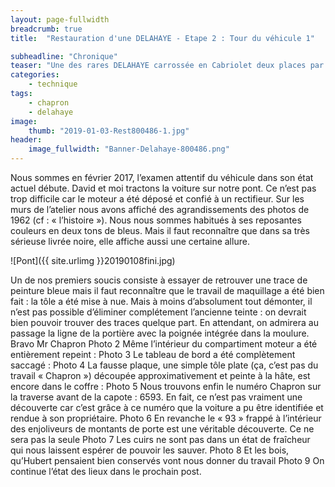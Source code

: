 ```yaml
---
layout: page-fullwidth
breadcrumb: true
title:  "Restauration d'une DELAHAYE - Etape 2 : Tour du véhicule 1"

subheadline: "Chronique" 
teaser: "Une des rares DELAHAYE carrossée en Cabriolet deux places par Henri Chapron"
categories:
    - technique
tags:
    - chapron
    - delahaye
image:
    thumb: "2019-01-03-Rest800486-1.jpg"
header:
    image_fullwidth: "Banner-Delahaye-800486.png"
---
```


Nous sommes en février 2017, l’examen attentif du véhicule dans son état actuel débute. David et moi tractons la voiture sur notre pont. Ce n’est pas trop difficile car le moteur a été déposé et confié à un rectifieur.
Sur les murs de l’atelier nous avons affiché des agrandissements des photos de 1962 (cf : « l’histoire »). Nous nous sommes habitués à ses reposantes couleurs en deux tons de bleus. Mais il faut reconnaître que dans sa très sérieuse livrée noire, elle affiche aussi une certaine allure.

![Pont]({{ site.urlimg }}20190108fini.jpg)  

Un de nos premiers soucis consiste à essayer de retrouver une trace de peinture bleue mais il faut reconnaître que le travail de maquillage a été bien fait : la tôle a été mise à nue. Mais à moins d’absolument tout démonter, il n’est pas possible d’éliminer complétement l’ancienne teinte : on devrait bien pouvoir trouver des traces quelque part. 
En attendant, on admirera au passage la ligne de la portière avec la poignée intégrée dans la moulure. Bravo Mr Chapron
Photo 2
Même l’intérieur du compartiment moteur a été entièrement repeint :
Photo 3
Le tableau de bord a été complètement saccagé :
Photo 4
La fausse plaque, une simple tôle plate (ça, c’est pas du travail « Chapron ») découpée approximativement et peinte à la hâte, est encore dans le coffre :
Photo 5
Nous trouvons enfin le numéro Chapron sur la traverse avant de la capote : 6593. En fait, ce n’est pas vraiment une découverte car c’est grâce à ce numéro que la voiture a pu être identifiée et rendue à son propriétaire.
Photo 6
En revanche le « 93 » frappé à l’intérieur des enjoliveurs de montants de porte est une véritable découverte. Ce ne sera pas la seule
Photo 7
Les cuirs ne sont pas dans un état de fraîcheur qui nous laissent espérer de pouvoir les sauver.
Photo 8
Et les bois, qu’Hubert pensaient bien conservés vont nous donner du travail
Photo 9
On continue l’état des lieux dans le prochain post. 

